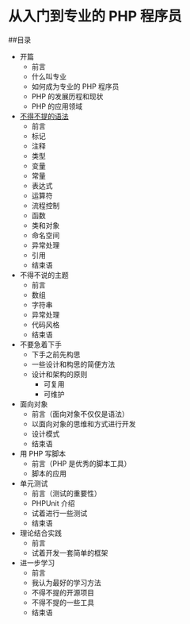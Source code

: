 # 从入门到专业的 PHP 程序员

##目录
* 开篇
    * 前言
    * 什么叫专业
    * 如何成为专业的 PHP 程序员
    * PHP 的发展历程和现状
    * PHP 的应用领域
*  [不得不提的语法](syntax/basic.md)
    * 前言
    * 标记
    * 注释
    * 类型
    * 变量
    * 常量
    * 表达式
    * 运算符
    * 流程控制
    * 函数
    * 类和对象
    * 命名空间
    * 异常处理
    * 引用
    * 结束语
* 不得不说的主题
    * 前言
    * 数组
    * 字符串
    * 异常处理
    * 代码风格
    * 结束语
* 不要急着下手
    * 下手之前先构思
    * 一些设计和构思的简便方法
    * 设计和架构的原则
        * 可复用
        * 可维护
* 面向对象
    * 前言（面向对象不仅仅是语法）
    * 以面向对象的思维和方式进行开发
    * 设计模式
    * 结束语
* 用 PHP 写脚本
    * 前言（PHP 是优秀的脚本工具）
    * 脚本的应用
* 单元测试
    * 前言（测试的重要性）
    * PHPUnit 介绍
    * 试着进行一些测试
    * 结束语
* 理论结合实践
    * 前言
    * 试着开发一套简单的框架
* 进一步学习
    * 前言
    * 我认为最好的学习方法
    * 不得不提的开源项目
    * 不得不提的一些工具
    * 结束语
